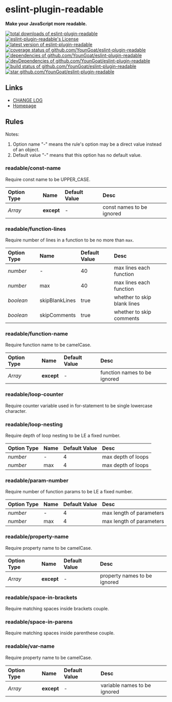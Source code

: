 #	eslint-plugin-readable
__Make your JavaScript more readable.__

[![total downloads of eslint-plugin-readable](https://img.shields.io/npm/dt/eslint-plugin-readable.svg)](https://www.npmjs.com/package/eslint-plugin-readable)
[![eslint-plugin-readable's License](https://img.shields.io/npm/l/eslint-plugin-readable.svg)](https://www.npmjs.com/package/eslint-plugin-readable)
[![latest version of eslint-plugin-readable](https://img.shields.io/npm/v/eslint-plugin-readable.svg)](https://www.npmjs.com/package/eslint-plugin-readable)
[![coverage status of github.com/YounGoat/eslint-plugin-readable](https://coveralls.io/repos/github/YounGoat/eslint-plugin-readable/badge.svg?branch=master)](https://coveralls.io/github/YounGoat/eslint-plugin-readable2?branch=master)
[![dependencies of github.com/YounGoat/eslint-plugin-readable](https://david-dm.org/YounGoat/eslint-plugin-readable/status.svg)](https://david-dm.org/YounGoat/eslint-plugin-readable)
[![devDependencies of github.com/YounGoat/eslint-plugin-readable](https://david-dm.org/YounGoat/eslint-plugin-readable/dev-status.svg)](https://david-dm.org/YounGoat/eslint-plugin-readable?type=dev)
[![build status of github.com/YounGoat/eslint-plugin-readable](https://travis-ci.org/YounGoat/eslint-plugin-readable.svg?branch=master)](https://travis-ci.org/YounGoat/eslint-plugin-readable)
[![star github.com/YounGoat/eslint-plugin-readable](https://img.shields.io/github/stars/YounGoat/eslint-plugin-readable.svg?style=social&label=Star)](https://github.com/YounGoat/eslint-plugin-readable/stargazers)

##	Links

*	[CHANGE LOG](./CHANGELOG.md)
*	[Homepage](https://github.com/YounGoat/eslint-plugin-readable)


##	Rules

Notes:  
1.	Option name "-" means the rule's option may be a direct value instead of an object.
2.	Default value "-" means that this option has no default value.

###	readable/const-name
Require const name to be UPPER_CASE.

| Option Type    | Name           | Default Value  | Desc           |
| :------------- | :------------- | :------------- | :------------- |
| *Array*        | __except__     | -              | const names to be ignored |

###	readable/function-lines
Require number of lines in a function to be no more than `max`.

| Option Type    | Name           | Default Value  | Desc           |
| :------------- | :------------- | :------------- | :------------- |
| *number*       | -              | 40             | max lines each function |
| *number*       | max            | 40             | max lines each function |
| *boolean*      | skipBlankLines | true           | whether to skip blank lines |
| *boolean*      | skipComments   | true           | whether to skip comments |

###	readable/function-name
Require function name to be camelCase.

| Option Type    | Name           | Default Value  | Desc           |
| :------------- | :------------- | :------------- | :------------- |
| *Array*        | __except__     | -              | function names to be ignored |

###	readable/loop-counter
Require counter variable used in for-statement to be single lowercase character.

###	readable/loop-nesting
Require depth of loop nesting to be LE a fixed number.

| Option Type    | Name           | Default Value  | Desc           |
| :------------- | :------------- | :------------- | :------------- |
| *number*       | -              | 4              | max depth of loops |
| *number*       | max            | 4              | max depth of loops |

###	readable/param-number
Require number of function params to be LE a fixed number.

| Option Type    | Name           | Default Value  | Desc           |
| :------------- | :------------- | :------------- | :------------- |
| *number*       | -              | 4              | max length of parameters |
| *number*       | max            | 4              | max length of parameters |

###	readable/property-name
Require property name to be camelCase.

| Option Type    | Name           | Default Value  | Desc           |
| :------------- | :------------- | :------------- | :------------- |
| *Array*        | __except__     | -              | property names to be ignored |

###	readable/space-in-brackets  
Require matching spaces inside brackets couple.

###	readable/space-in-parens
Require matching spaces inside parenthese couple.

###	readable/var-name
Require property name to be camelCase.

| Option Type    | Name           | Default Value  | Desc           |
| :------------- | :------------- | :------------- | :------------- |
| *Array*        | __except__     | -              | variable names to be ignored |
